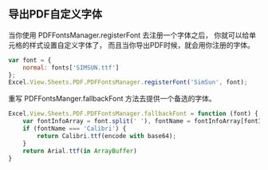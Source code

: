 ## 导出PDF自定义字体
当你使用 PDFFontsManager.registerFont 去注册一个字体之后， 你就可以给单元格的样式设置自定义字体了， 而且当你导出PDF时候，就会用你注册的字体。
```JavaScript
var font = {
    normal: fonts['SIMSUN.ttf']
};
Excel.View.Sheets.PDF.PDFFontsManager.registerFont('SimSun', font);
```

重写 PDFFontsManger.fallbackFont 方法去提供一个备选的字体。
```JavaScript
Excel.View.Sheets.PDF.PDFFontsManager.fallbackFont = function (font) {
    var fontInfoArray = font.split(' '), fontName = fontInfoArray[fontInfoArray.length - 1];
    if (fontName === 'Calibri') {
        return Calibri.ttf(encode with base64);
    }
    return Arial.ttf(in ArrayBuffer)
}
```
